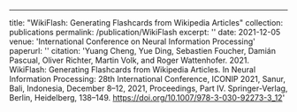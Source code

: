 ---
title: "WikiFlash: Generating Flashcards from Wikipedia Articles"
collection: publications
permalink: /publication/WikiFlash
excerpt: ''
date: 2021-12-05
venue: 'International Conference on Neural Information Processing'
paperurl: ''
citation: 'Yuang Cheng, Yue Ding, Sebastien Foucher, Damián Pascual, Oliver Richter, Martin Volk, and Roger Wattenhofer. 2021. WikiFlash: Generating Flashcards from Wikipedia Articles. In Neural Information Processing: 28th International Conference, ICONIP 2021, Sanur, Bali, Indonesia, December 8–12, 2021, Proceedings, Part IV. Springer-Verlag, Berlin, Heidelberg, 138–149. https://doi.org/10.1007/978-3-030-92273-3_12'